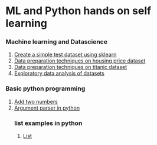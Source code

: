 # ML and Python hands on self learning

### Machine learning and Datascience

<ol>
  <li><a href="https://github.com/amohan601/LearningMLAndPython/blob/main/ml/createtestdataset.ipynb">Create a simple test dataset using sklearn</a></li>
  <li><a href="https://github.com/amohan601/LearningMLAndPython/blob/main/ml/datapreparation-housing-price.ipynb">Data preparation techniques on housing price dataset</a></li>
  <li><a href="https://github.com/amohan601/LearningMLAndPython/blob/main/ml/datapreparation-titanic.ipynb">Data preparation techniques on titanic dataset</a></li>
  <li><a href="https://github.com/amohan601/LearningMLAndPython/blob/main/ml/Exploratory-data-analysis.ipynb">Exploratory data analysis of datasets</a></li>
</ol>  

### Basic python programming
<ol>
  <li><a href="https://github.com/amohan601/LearningMLAndPython/blob/main/pythonprograms/addtwonumbers.py">Add two numbers</a></li>
  <li><a href="https://github.com/amohan601/LearningMLAndPython/blob/main/pythonprograms/ArgumentParserExample.py">Argument parser in python</a></
</ol>  

### list examples in python
  <ol>
    <li><a href="https://github.com/amohan601/LearningMLAndPython/blob/main/pythonprograms/SwapFirstAndLastInList.py">List</a></li>
  </ol>